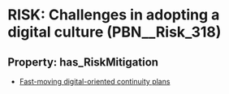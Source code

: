 # RISK: __Challenges in adopting a digital culture__ (PBN__Risk_318)

## Property: has_RiskMitigation

* [Fast-moving digital-oriented continuity plans](PBN__RiskMitigation_397)

